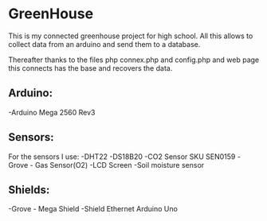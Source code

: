 # GreenHouse

This is my connected greenhouse project for high school.
All this allows to collect data from an arduino and send them to a database.

Thereafter thanks to the files php connex.php and config.php and web page this connects has the base and recovers the data.

## Arduino:

-Arduino Mega 2560 Rev3

## Sensors:
For the sensors I use:
-DHT22
-DS18B20
-CO2 Sensor SKU SEN0159
-Grove - Gas Sensor(O2)
-LCD Screen
-Soil moisture sensor

## Shields: 

-Grove - Mega Shield
-Shield Ethernet Arduino Uno
